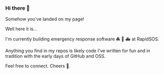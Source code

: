 ### Hi there 👋

Somehow you've landed on my page!

Well here it is...

I'm currently building emergency response software 🚔 🚒 🚑 at RapidSOS.

Anything you find in my repos is likely code I've written for fun and in tradition with the early days of GitHub and OSS.

Feel free to connect. Cheers 🍻.
